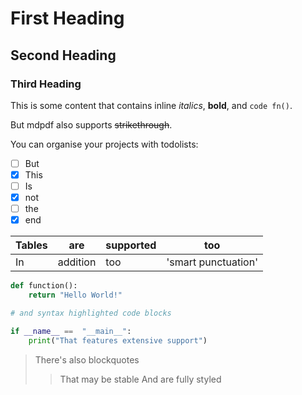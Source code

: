 # First Heading

## Second Heading

### Third Heading

This is some content that contains inline _italics_, **bold**, and `code fn()`.

But mdpdf also supports ~~strikethrough~~.

You can organise your projects with todolists:

-   [ ] But
-   [x] This
-   [ ] Is
-   [x] not
-   [ ] the
-   [x] end

| Tables | are      | supported | too                 |
| ------ | -------- | --------- | ------------------- |
| In     | addition | too       | 'smart punctuation' |

```python
def function():
    return "Hello World!"

# and syntax highlighted code blocks

if __name__ ==  "__main__":
    print("That features extensive support")
```

> There's also blockquotes
>
> > That may be stable
> > And are fully styled
